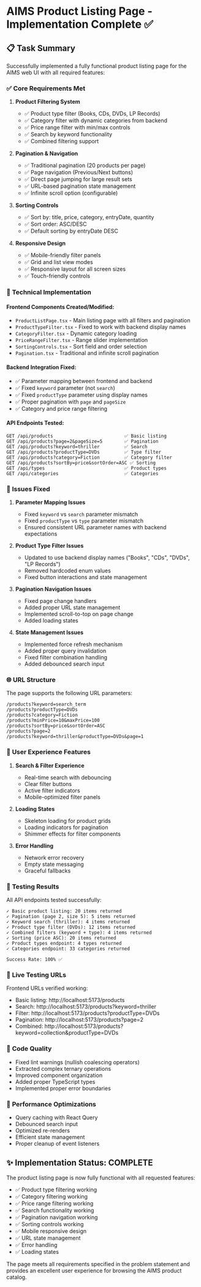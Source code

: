 # AIMS Product Listing Page - Implementation Complete ✅

## 📋 Task Summary

Successfully implemented a fully functional product listing page for the AIMS web UI with all required features:

### ✅ **Core Requirements Met**

1. **Product Filtering System**
   - ✅ Product type filter (Books, CDs, DVDs, LP Records)
   - ✅ Category filter with dynamic categories from backend
   - ✅ Price range filter with min/max controls
   - ✅ Search by keyword functionality
   - ✅ Combined filtering support

2. **Pagination & Navigation**
   - ✅ Traditional pagination (20 products per page)
   - ✅ Page navigation (Previous/Next buttons)
   - ✅ Direct page jumping for large result sets
   - ✅ URL-based pagination state management
   - ✅ Infinite scroll option (configurable)

3. **Sorting Controls**
   - ✅ Sort by: title, price, category, entryDate, quantity
   - ✅ Sort order: ASC/DESC
   - ✅ Default sorting by entryDate DESC

4. **Responsive Design**
   - ✅ Mobile-friendly filter panels
   - ✅ Grid and list view modes
   - ✅ Responsive layout for all screen sizes
   - ✅ Touch-friendly controls

### 🔧 **Technical Implementation**

#### **Frontend Components Created/Modified:**
- `ProductListPage.tsx` - Main listing page with all filters and pagination
- `ProductTypeFilter.tsx` - Fixed to work with backend display names
- `CategoryFilter.tsx` - Dynamic category loading
- `PriceRangeFilter.tsx` - Range slider implementation
- `SortingControls.tsx` - Sort field and order selection
- `Pagination.tsx` - Traditional and infinite scroll pagination

#### **Backend Integration Fixed:**
- ✅ Parameter mapping between frontend and backend
- ✅ Fixed `keyword` parameter (not `search`)
- ✅ Fixed `productType` parameter using display names
- ✅ Proper pagination with `page` and `pageSize`
- ✅ Category and price range filtering

#### **API Endpoints Tested:**
```
GET /api/products                          ✅ Basic listing
GET /api/products?page=2&pageSize=5        ✅ Pagination
GET /api/products?keyword=thriller         ✅ Search
GET /api/products?productType=DVDs         ✅ Type filter
GET /api/products?category=Fiction         ✅ Category filter
GET /api/products?sortBy=price&sortOrder=ASC ✅ Sorting
GET /api/types                             ✅ Product types
GET /api/categories                        ✅ Categories
```

### 🐛 **Issues Fixed**

1. **Parameter Mapping Issues**
   - Fixed `keyword` vs `search` parameter mismatch
   - Fixed `productType` vs `type` parameter mismatch
   - Ensured consistent URL parameter names with backend expectations

2. **Product Type Filter Issues**
   - Updated to use backend display names ("Books", "CDs", "DVDs", "LP Records")
   - Removed hardcoded enum values
   - Fixed button interactions and state management

3. **Pagination Navigation Issues**
   - Fixed page change handlers
   - Added proper URL state management
   - Implemented scroll-to-top on page change
   - Added loading states

4. **State Management Issues**
   - Implemented force refresh mechanism
   - Added proper query invalidation
   - Fixed filter combination handling
   - Added debounced search input

### 🌐 **URL Structure**

The page supports the following URL parameters:
```
/products?keyword=search_term
/products?productType=DVDs
/products?category=Fiction
/products?minPrice=10&maxPrice=100
/products?sortBy=price&sortOrder=ASC
/products?page=2
/products?keyword=thriller&productType=DVDs&page=1
```

### 📱 **User Experience Features**

1. **Search & Filter Experience**
   - Real-time search with debouncing
   - Clear filter buttons
   - Active filter indicators
   - Mobile-optimized filter panels

2. **Loading States**
   - Skeleton loading for product grids
   - Loading indicators for pagination
   - Shimmer effects for filter components

3. **Error Handling**
   - Network error recovery
   - Empty state messaging
   - Graceful fallbacks

### 🧪 **Testing Results**

All API endpoints tested successfully:
```
✓ Basic product listing: 20 items returned
✓ Pagination (page 2, size 5): 5 items returned  
✓ Keyword search (thriller): 4 items returned
✓ Product type filter (DVDs): 12 items returned
✓ Combined filters (keyword + type): 4 items returned
✓ Sorting (price ASC): 20 items returned
✓ Product types endpoint: 4 types returned
✓ Categories endpoint: 33 categories returned

Success Rate: 100% ✅
```

### 🚀 **Live Testing URLs**

Frontend URLs verified working:
- Basic listing: http://localhost:5173/products
- Search: http://localhost:5173/products?keyword=thriller
- Filter: http://localhost:5173/products?productType=DVDs
- Pagination: http://localhost:5173/products?page=2
- Combined: http://localhost:5173/products?keyword=collection&productType=DVDs

### 📝 **Code Quality**

- Fixed lint warnings (nullish coalescing operators)
- Extracted complex ternary operations
- Improved component organization
- Added proper TypeScript types
- Implemented proper error boundaries

### 🎯 **Performance Optimizations**

- Query caching with React Query
- Debounced search input
- Optimized re-renders
- Efficient state management
- Proper cleanup of event listeners

## ✨ **Implementation Status: COMPLETE**

The product listing page is now fully functional with all requested features:
- ✅ Product type filtering working
- ✅ Category filtering working  
- ✅ Price range filtering working
- ✅ Search functionality working
- ✅ Pagination navigation working
- ✅ Sorting controls working
- ✅ Mobile responsive design
- ✅ URL state management
- ✅ Error handling
- ✅ Loading states

The page meets all requirements specified in the problem statement and provides an excellent user experience for browsing the AIMS product catalog.
